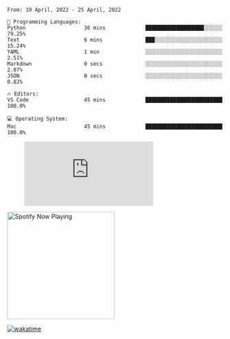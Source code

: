 <!--START_SECTION:waka-->
```text
From: 19 April, 2022 - 25 April, 2022

💬 Programming Languages: 
Python                   36 mins             ███████████████████░░░░░░   79.25% 
Text                     6 mins              ███░░░░░░░░░░░░░░░░░░░░░░   15.24% 
YAML                     1 min               ░░░░░░░░░░░░░░░░░░░░░░░░░   2.51% 
Markdown                 0 secs              ░░░░░░░░░░░░░░░░░░░░░░░░░   2.07% 
JSON                     0 secs              ░░░░░░░░░░░░░░░░░░░░░░░░░   0.82%

🔥 Editors: 
VS Code                  45 mins             █████████████████████████   100.0%

💻 Operating System: 
Mac                      45 mins             █████████████████████████   100.0%

```


<!--END_SECTION:waka-->

<figure><embed src="https://wakatime.com/share/@gregnrobinson/001c6d31-0c95-44f9-b6d7-9fd705354f62.svg"></embed></figure>

[<img src="https://spotify-playing-gregnrobinson.vercel.app/api/spotify/?background_color=transparent&border_color=transparent" alt="Spotify Now Playing" width="250" />](https://open.spotify.com/user/gregnrobinson-ca)

[![wakatime](https://wakatime.com/badge/user/37718f76-572e-4513-b2c5-41c4d93d287a.svg)](https://wakatime.com/@37718f76-572e-4513-b2c5-41c4d93d287a)



